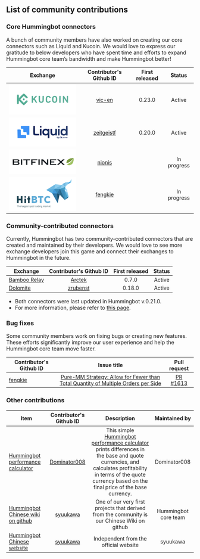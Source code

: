 
## List of community contributions

### Core Hummingbot connectors

A bunch of community members have also worked on creating our core connectors such as Liquid and Kucoin. We would love to express our gratitude to below developers who have spent time and efforts to expand Hummingbot core team’s bandwidth and make Hummingbot better!

| Exchange | Contributor's Github ID | First released | Status | 
| --- |:---:|:---:|:---:|
| ![KuCoin](kc.png) | [vic-en](https://github.com/vic-en)| 0.23.0 | Active | 
| ![Liquid](lq.png) | [zeitgeistf](https://github.com/zeitgeistf)| 0.20.0 | Active |
| ![Bitfinex](bf.png) | [nionis](https://github.com/nionis)  |  | In progress |  
| ![HitBTC](hb.png) | [fengkie](https://github.com/fengkiej) |  | In progress |  

### Community-contributed connectors

Currently, Hummingbot has two community-contributed connectors that are created and maintained by their developers. We would love to see more exchange developers join this game and connect their exchanges to Hummingbot in the future.   

| Exchange | Contributor's Github ID | First released | Status |  
| --- |:---:|:---:|:---:|
| [Bamboo Relay](https://bamboorelay.com/) | [Arctek](https://github.com/Arctek) | 0.7.0 | Active | 
| [Dolomite](https://dolomite.io/) | [zrubenst](https://github.com/zrubenst) | 0.18.0 | Active | 

- Both connectors were last updated in Hummingbot v.0.21.0.
- For more information, please refer to [this page](https://docs.hummingbot.io/connectors/#community-contributed-exchange-connectors). 

### Bug fixes

Some community members work on fixing bugs or creating new features. These efforts significantly improve our user experience and help the Hummingbot core team move faster. 

| Contributor's Github ID | Issue title | Pull request | 
| --- |:---:|:---:|
| [fengkie](https://github.com/fengkiej) | [Pure-MM Strategy: Allow for Fewer than Total Quantity of Multiple Orders per Side](https://github.com/CoinAlpha/hummingbot/issues/517) | [PR #1613](https://github.com/CoinAlpha/hummingbot/pull/1613) | 

### Other contributions

| Item | Contributor's Github ID | Description | Maintained by |
| --- |:---:|:---:|:---:|
| [Hummingbot performance calculator](https://github.com/Dominator008/hummingbot-trades-calculator) | [Dominator008](https://github.com/Dominator008) | This simple [Hummingbot performance calculator](https://github.com/Dominator008/hummingbot-trades-calculator) prints differences in the base and quote currencies, and calculates profitability in terms of the quote currency based on the final price of the base currency. | Dominator008 |
| [Hummingbot Chinese wiki on github](https://github.com//CoinAlpha/hummingbot_chinese) | [syuukawa](https://github.com/syuukawa) | One of our very first projects that derived from the community is our Chinese Wiki on github | Hummingbot core team |
| [Hummingbot Chinese website](http://hummingbot.cn/) | [syuukawa](https://github.com/syuukawa) | Independent from the official website | syuukawa |